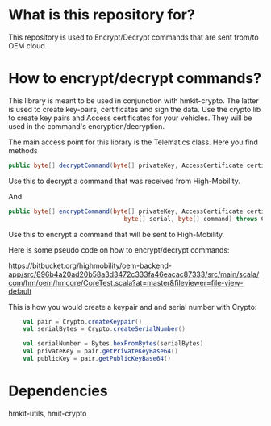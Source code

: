 # What is this repository for? #

This repository is used to Encrypt/Decrypt commands that are sent from/to OEM cloud. 

# How to encrypt/decrypt commands? #

This library is meant to be used in conjunction with hmkit-crypto. The latter is used to create key-pairs, certificates and sign the data.
Use the crypto lib to create key pairs and Access certificates for your vehicles. They will be used in the command's encryption/decryption.

The main access point for this library is the Telematics class. Here you find methods

```java
public byte[] decryptCommand(byte[] privateKey, AccessCertificate certificate, byte[] command) throws CryptoException
```

Use this to decrypt a command that was received from High-Mobility.

And

```java
public byte[] encryptCommand(byte[] privateKey, AccessCertificate certificate, byte[] nonce,
                                byte[] serial, byte[] command) throws CryptoException
```

Use this to encrypt a command that will be sent to High-Mobility.

Here is some pseudo code on how to encrypt/decrypt commands:

https://bitbucket.org/highmobility/oem-backend-app/src/896b4a20ad20b58a3d3472c333fa46eacac87333/src/main/scala/com/hm/oem/hmcore/CoreTest.scala?at=master&fileviewer=file-view-default

This is how you would create a keypair and and serial number with Crypto:

```scala
    val pair = Crypto.createKeypair()
    val serialBytes = Crypto.createSerialNumber()

    val serialNumber = Bytes.hexFromBytes(serialBytes)
    val privateKey = pair.getPrivateKeyBase64()
    val publicKey = pair.getPublicKeyBase64()
```

# Dependencies #

hmkit-utils, hmit-crypto